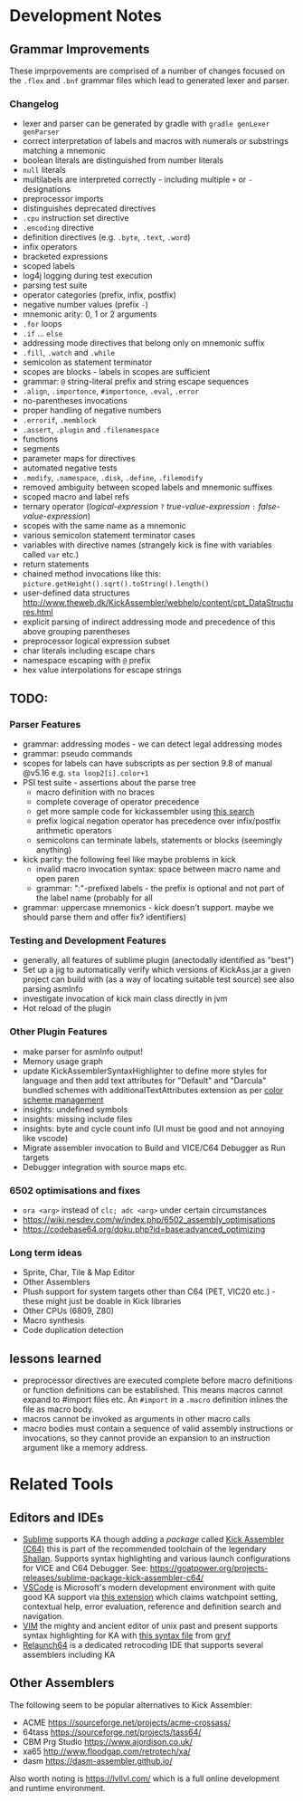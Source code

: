 # Development Notes

## Grammar Improvements

These imprpovements are comprised of a number of changes focused on the `.flex` and `.bnf` grammar files which lead to
 generated lexer and parser.

### Changelog

* lexer and parser can be generated by gradle with `gradle genLexer genParser`
* correct interpretation of labels and macros with numerals or substrings matching a mnemonic
* boolean literals are distinguished from number literals
* `null` literals 
* multilabels are interpreted correctly - including multiple `+` or `-` designations
* preprocessor imports
* distinguishes deprecated directives
* `.cpu` instruction set directive
* `.encoding` directive
* definition directives (e.g. `.byte`, `.text`, `.word`)
* infix operators
* bracketed expressions
* scoped labels
* log4j logging during test execution
* parsing test suite
* operator categories (prefix, infix, postfix)
* negative number values (prefix `-`)
* mnemonic arity: 0, 1 or 2 arguments
* `.for` loops
* `.if` ... `else` 
* addressing mode directives that belong only on mnemonic suffix
* `.fill`, `.watch` and `.while`
* semicolon as statement terminator
* scopes are blocks - labels in scopes are sufficient
* grammar: `@` string-literal prefix and string escape sequences
* `.align`, `.importonce`, `#importonce`, `.eval`, `.error`
* no-parentheses invocations
* proper handling of negative numbers
* `.errorif`, `.memblock`
* `.assert`, `.plugin` and `.filenamespace`
* functions
* segments
* parameter maps for directives
* automated negative tests
* `.modify`, `.namespace`, `.disk`, `.define`, `.filemodify`
* removed ambiguity between scoped labels and mnemonic suffixes
* scoped macro and label refs
* ternary operator (_logical-expression_ `?` _true-value-expression_ `:` _false-value-expression_)
* scopes with the same name as a mnemonic
* various semicolon statement terminator cases
* variables with directive names (strangely kick is fine with variables called `var` etc.)
* return statements
* chained method invocations like this: `picture.getHeight().sqrt().toString().length()`
* user-defined data structures http://www.theweb.dk/KickAssembler/webhelp/content/cpt_DataStructures.html
* explicit parsing of indirect addressing mode and precedence of this above grouping parentheses
* preprocessor logical expression subset
* char literals including escape chars
* namespace escaping with `@` prefix
* hex value interpolations for escape strings


## TODO:

### Parser Features
* grammar: addressing modes - we can detect legal addressing modes
* grammar: pseudo commands 
* scopes for labels can have subscripts as per section 9.8 of manual @v5.16 e.g. `sta loop2[i].color+1`
* PSI test suite - assertions about the parse tree
    * macro definition with no braces
    * complete coverage of operator precedence     
    * get more sample code for kickassembler using 
    [this search](https://github.com/search?q=BasicUpstart2%28+extension%3A.asm&type=Code)
    * prefix logical negation operator has precedence over infix/postfix arithmetic operators
    * semicolons can terminate labels, statements or blocks (seemingly anything)
* kick parity: the following feel like maybe problems in kick    
    * invalid macro invocation syntax: space between macro name and open paren
    * grammar: ":"-prefixed labels - the prefix is optional and not part of the label name (probably for all
* grammar: uppercase mnemonics - kick doesn't support. maybe we should parse them and offer fix?
identifiers)

### Testing and Development Features

* generally, all features of sublime plugin (anectodally identified as "best")
* Set up a jig to automatically verify which versions of KickAss.jar a given project 
can build with (as a way of locating suitable test source) see also parsing asmInfo
* investigate invocation of kick main class directly in jvm
* Hot reload of the plugin

### Other Plugin Features

* make parser for asmInfo output!
* Memory usage graph
* update KickAssemblerSyntaxHighlighter to define more styles for language and then add text
attributes for "Default" and "Darcula" bundled schemes with additionalTextAttributes 
extension as per 
[color scheme management](https://jetbrains.org/intellij/sdk/docs/reference_guide/color_scheme_management.html)
* insights: undefined symbols
* insights: missing include files
* insights: byte and cycle count info (UI must be good and not annoying like vscode)
* Migrate assembler invocation to Build and VICE/C64 Debugger as Run targets
* Debugger integration with source maps etc.

### 6502 optimisations and fixes

* `ora <arg>` instead of `clc; adc <arg>` under certain circumstances
* https://wiki.nesdev.com/w/index.php/6502_assembly_optimisations
* https://codebase64.org/doku.php?id=base:advanced_optimizing

### Long term ideas

* Sprite, Char, Tile & Map Editor
* Other Assemblers
* Plush support for system targets other than C64 (PET, VIC20 etc.) - these might just be doable in Kick libraries
* Other CPUs (6809, Z80) 
* Macro synthesis
* Code duplication detection

## lessons learned

* preprocessor directives are executed complete before macro definitions or function 
definitions can be established. This means macros cannot expand to #import files etc. An 
`#import` in a `.macro` definition inlines the file as macro body.
* macros cannot be invoked as arguments in other macro calls 
* macro bodies must contain a sequence of valid assembly instructions or invocations, 
so they cannot provide an expansion to an instruction argument like a memory address.  

# Related Tools 

## Editors and IDEs 

* [Sublime](https://www.sublimetext.com/) supports KA though adding a _package_ called 
[Kick Assembler (C64)](https://sublime.wbond.net/packages/Kick%20Assembler%20%28C64%29) 
this is part of the recommended toolchain of the legendary 
[Shallan](https://www.youtube.com/c/Shallan64/videos). Supports syntax highlighting
and various launch configurations for VICE and C64 Debugger. See: 
https://goatpower.org/projects-releases/sublime-package-kick-assembler-c64/
* [VSCode](https://code.visualstudio.com/) is Microsoft's modern development environment 
with quite good KA support via [this extension](https://github.com/sanmont/vscode-kickass-studio) 
which claims watchpoint setting, contextual help, error evaluation, reference and definition
search and navigation. 
* [VIM](https://www.vim.org/) the mighty and ancient editor of unix past and present supports
syntax highlighting for KA with [this syntax file](https://bitbucket.org/gryf/kickass-syntax-vim/) 
from [gryf](https://bitbucket.org/gryf/) 
* [Relaunch64](http://www.popelganda.de/relaunch64.html) is a dedicated retrocoding IDE that 
supports several assemblers including KA

## Other Assemblers

The following seem to be popular alternatives to Kick Assembler:

* ACME https://sourceforge.net/projects/acme-crossass/
* 64tass https://sourceforge.net/projects/tass64/  
* CBM Prg Studio https://www.ajordison.co.uk/
* xa65 http://www.floodgap.com/retrotech/xa/
* dasm https://dasm-assembler.github.io/

Also worth noting is https://lvllvl.com/ which is a full online development and runtime environment.
